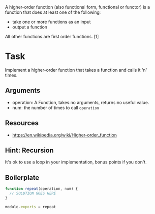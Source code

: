 A higher-order function (also functional form, functional or functor) is a function that does at least one of the following:

* take one or more functions as an input
* output a function

All other functions are first order functions. [1]

# Task

Implement a higher-order function that takes a function and calls it 'n' times.

## Arguments

* operation: A Function, takes no arguments, returns no useful value.
* num: the number of times to call `operation`

## Resources

* https://en.wikipedia.org/wiki/Higher-order_function

## Hint: Recursion

It's ok to use a loop in your implementation, bonus points
if you don't.

## Boilerplate

```js
function repeat(operation, num) {
  // SOLUTION GOES HERE
}

module.exports = repeat
```
